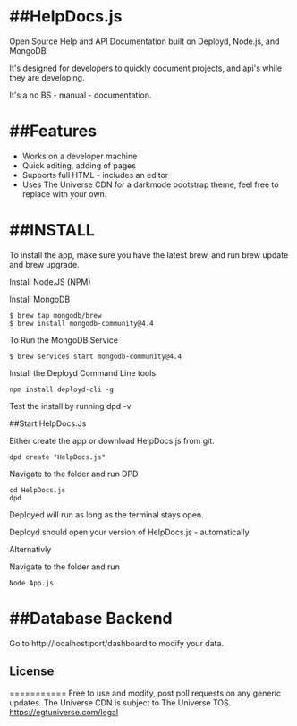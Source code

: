 ##HelpDocs.js
===========

Open Source Help and API Documentation built on Deployd, Node.js, and MongoDB

It's designed for developers to quickly document projects, and api's while they are developing.

It's a no BS - manual - documentation.

##Features
===========

- Works on a developer machine
- Quick editing, adding of pages
- Supports full HTML - includes an editor
- Uses The Universe CDN for a darkmode bootstrap theme, feel free to replace with your own.

##INSTALL
===========

To install the app, make sure you have the latest brew, and run brew update and brew upgrade.

Install Node.JS (NPM)

Install MongoDB
```shell
$ brew tap mongodb/brew
$ brew install mongodb-community@4.4
```

To Run the MongoDB Service
```shell
$ brew services start mongodb-community@4.4
```

Install the Deployd Command Line tools
```shell
npm install deployd-cli -g
```

Test the install by running
dpd -v

##Start HelpDocs.Js

Either create the app or download HelpDocs.js from git.
```shell
dpd create "HelpDocs.js"
```
Navigate to the folder and run DPD
```shell
cd HelpDocs.js
dpd
```

Deployed will run as long as the terminal stays open.

Deployd should open your version of HelpDocs.js - automatically

Alternativly

Navigate to the folder and run
```shell
Node App.js
```



##Database Backend
===========
Go to http://localhost:port/dashboard to modify your data.

## License
===========
Free to use and modify, post poll requests on any generic updates.
The Universe CDN is subject to The Universe TOS. https://egtuniverse.com/legal
